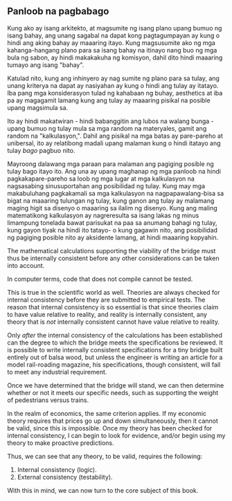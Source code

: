 ## Panloob na pagbabago

Kung ako ay isang arkitekto, at magsumite ng isang plano upang bumuo ng isang bahay, ang unang sagabal na dapat kong pagtagumpayan ay kung o hindi ang aking bahay ay maaaring itayo. Kung magsusumite ako ng mga kahanga-hangang plano para sa isang bahay na itinayo nang buo ng mga bula ng sabon, ay hindi makakakuha ng komisyon, dahil dito hindi maaaring tumayo ang isang "bahay".

Katulad nito, kung ang inhinyero ay nag sumite ng plano para sa tulay, ang unang kriterya na dapat ay nasiyahan ay kung o hindi ang tulay ay itatayo. Iba pang mga konsiderasyon tulad ng kahabaan ng buhay, aesthetics at iba pa ay magagamit lamang kung ang tulay ay maaaring pisikal na posible upang magsimula sa.

Ito ay hindi makatwiran - hindi babanggitin ang lubos na walang bunga - upang bumuo ng tulay mula sa mga random na materyales, gamit ang random na "kalkulasyon,". Dahil ang pisikal na mga batas ay pare-pareho at unibersal, ito ay relatibong madali upang malaman kung o hindi itatayo ang tulay *bago* pagbuo nito.

Mayroong dalawang mga paraan para malaman ang pagiging posible ng tulay bago itayo ito. Ang una ay upang maghanap ng mga panloob na hindi pagkakapare-pareho sa loob ng mga lugar at mga kalkulasyon na nagsasabing sinusuportahan ang posibilidad ng tulay. Kung may mga makabuluhang pagkakamali sa mga kalkulasyon na nagpapawalang-bisa sa bigat na maaaring tulungan ng tulay, kung ganon ang tulay ay malamang maging higit sa disenyo o maaaring sa ilalim ng disenyo. Kung ang maling matematikong kalkulasyon ay nagreresulta sa isang lakas ng minus limampung tonelada bawat parisukat na paa sa anumang bahagi ng tulay, kung gayon tiyak na hindi ito tatayo- o kung gagawin nito, ang posibilidad ng pagiging posible nito ay aksidente lamang, at hindi maaaring kopyahin.

The mathematical calculations supporting the viability of the bridge must thus be internally consistent before any other considerations can be taken into account.

In computer terms, code that does not compile cannot be tested.

This is true in the scientific world as well. Theories are always checked for internal consistency before they are submitted to empirical tests. The reason that internal consistency is so essential is that since theories claim to have value relative to reality, and reality is internally consistent, any theory that is *not* internally consistent cannot have value relative to reality.

Only *after* the internal consistency of the calculations has been established can the degree to which the bridge meets the specifications be reviewed. It is possible to write internally consistent specifications for a tiny bridge built entirely out of balsa wood, but unless the engineer is writing an article for a model rail-roading magazine, his specifications, though consistent, will fail to meet any industrial requirement.

Once we have determined that the bridge will stand, we can then determine whether or not it meets our specific needs, such as supporting the weight of pedestrians versus trains.

In the realm of economics, the same criterion applies. If my economic theory requires that prices go up and down simultaneously, then it cannot be valid, since this is impossible. Once my theory has been checked for internal consistency, I can begin to look for evidence, and/or begin using my theory to make proactive predictions.

Thus, we can see that any theory, to be valid, requires the following:

1. Internal consistency (logic).
2. External consistency (testability).

With this in mind, we can now turn to the core subject of this book.